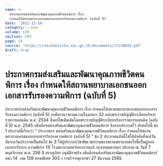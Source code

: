```yaml
---
name: >-
  ประกาศกรมส่งเสริมและพัฒนาคุณภาพชีวิตคนพิการ เรื่อง
  กำหนดให้สถานพยาบาลเอกชนออกเอกสารรับรองความพิการ (ฉบับที่ 5)
date: '2022-12-26'
category: ง พิเศษ
volume: 139
section: 303
page: 14
source: 'https://ratchakitcha.soc.go.th/documents/17234655.pdf'
draft: true
---
```


# ประกาศกรมส่งเสริมและพัฒนาคุณภาพชีวิตคนพิการ เรื่อง กำหนดให้สถานพยาบาลเอกชนออกเอกสารรับรองความพิการ (ฉบับที่ 5)

ประกาศกรมส่งเสริมและพัฒนาคุณภาพชีวิตคนพิการ เรื่อง กำหนดให้สถานพยาบาลเอกชนออกเอกสารรับรองความพิการ (ฉบับที่ 5) อาศัยอานาจตามความในมาตรา 32 แห่งพระราชบัญญัติระเบียบบริหารราชการแผ่นดิน พ.ศ. 2534 ซึ่งแก้ไขเพิ่มเติมโดยพระราชบัญญัติระเบียบบริหารราชการแผ่นดิน (ฉบับที่ 5) พ.ศ. 2545 อธิบดีกรมส่งเสริมและพัฒนาคุณภาพชีวิตคนพิการ จึงออกประกาศไว้ ดังต่อไปนี้ ข้อ 1 ประกาศนี้เรียกว่า “ ประกาศกร มส่งเสริมและพัฒนาคุณภาพชีวิตคนพิการ เรื่อง กำหนดให้สถานพยาบาลเอกชนออกเอกสารรับรองความพิการ (ฉบับที่ 5) ” ข้อ 2 ประกาศฉบับนี้ให้ใช้บังคับตั้งแต่วันถัดจากวันประกาศเป็นต้นไป ข้อ 3 ให้ผู้ประกอบวิชาชีพเวชกรรมของสถานพยาบาลต่อไปนี้เป็นผู้ออกเอกสารรับรอง ความพิกำร (1) โรงพยาบาลสหวิทยาการมะลิ กรุงเทพมหานคร ประกาศ ณ วันที่ 7 พฤศจิกายน พ.ศ. 256 5 สราญภัทร อนุมัติราชกิจ อธิบดีกรมส่งเสริมและพัฒนาคุณภาพชีวิตคนพิการ ้ หนา 14 ่ เลม 139 ตอนพิเศษ 303 ง ราชกิจจานุเบกษา 27 ธันวาคม 2565
